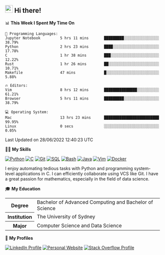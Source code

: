 ## <a href="#"><img src="https://media.giphy.com/media/hvRJCLFzcasrR4ia7z/giphy.gif" width="25px" height="25px"></a> Hi there!

<!--START_SECTION:waka-->
📊 **This Week I Spent My Time On** 

```text
💬 Programming Languages: 
Jupyter Notebook         5 hrs 11 mins       █████████░░░░░░░░░░░░░░░░   38.79% 
Python                   2 hrs 23 mins       ████░░░░░░░░░░░░░░░░░░░░░   17.78% 
C                        1 hr 38 mins        ███░░░░░░░░░░░░░░░░░░░░░░   12.22% 
Rust                     1 hr 26 mins        ██░░░░░░░░░░░░░░░░░░░░░░░   10.71% 
Makefile                 47 mins             █░░░░░░░░░░░░░░░░░░░░░░░░   5.88%

🔥 Editors: 
Vim                      8 hrs 12 mins       ███████████████░░░░░░░░░░   61.21% 
Browser                  5 hrs 11 mins       █████████░░░░░░░░░░░░░░░░   38.79%

💻 Operating System: 
Mac                      13 hrs 23 mins      █████████████████████████   99.95% 
Linux                    0 secs              ░░░░░░░░░░░░░░░░░░░░░░░░░   0.05%

```


 Last Updated on 28/06/2022 12:40:23 UTC
<!--END_SECTION:waka-->

💪🏻 **My Skills**

[![Python](https://img.shields.io/badge/-Python-yellow?style=flat-square&logo=Python)](#-my-skills)
[![C     ](https://img.shields.io/badge/-C-blue?style=flat-square&logo=C)](#-my-skills)
[![Git   ](https://img.shields.io/badge/-Git-grey?style=flat-square&logo=Git)](#-my-skills)
[![SQL   ](https://img.shields.io/badge/-SQL-grey?style=flat-square&logo=SQLite)](#-my-skills)
[![Bash  ](https://img.shields.io/badge/-Bash-grey?style=flat-square&logo=GNU-Bash)](#-my-skills)
[![Java  ](https://img.shields.io/badge/-Java-grey?style=flat-square&logo=Java)](#-my-skills)
[![Vim   ](https://img.shields.io/badge/-Vim-grey?style=flat-square&logo=Vim)](#-my-skills)
[![Docker](https://img.shields.io/badge/-Docker-grey?style=flat-square&logo=Docker)](#-my-skills)

I enjoy automating tedious tasks with Python and programming system-level applications in C. I can efficiently collaborate using VCS like Git. I have a great passion for mathematics, especially in the field of data science.

🎓 **My Education**

<table>
<tr>
    <th>Degree</th>
    <td>Bachelor of Advanced Computing and Bachelor of Science</td>
</tr>
<tr>
    <th>Institution</th>
    <td>The University of Sydney</td>
</tr>
<tr>
    <th>Major</th>
    <td>Computer Science and Data Science</td>
</tr>
</table>

🔗 **My Profiles**

[![LinkedIn Profile](https://img.shields.io/badge/-LinkedIn-blue?style=social&logo=LinkedIn)](https://www.linkedin.com/in/ziao-ji)
[![Personal Website](https://img.shields.io/badge/-Personal%20Website-blue?style=social&logo=Bootstrap)](https://www.jiziao.works)
[![Stack Overflow Profile](https://img.shields.io/badge/-Stack%20Overflow-blue?style=social&logo=StackOverflow)](https://stackoverflow.com/users/11658924/spearandshield)
